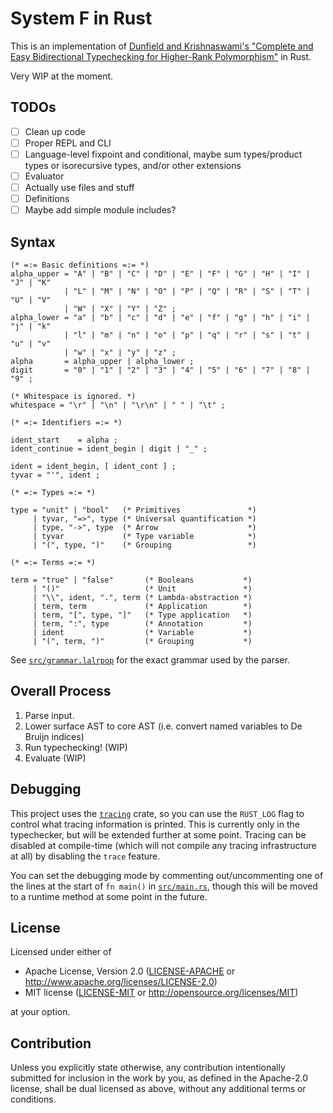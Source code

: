# System F in Rust

This is an implementation of [Dunfield and Krishnaswami's "Complete and Easy Bidirectional Typechecking for Higher-Rank Polymorphism"](https://research.cs.queensu.ca/home/jana/papers/bidir/) in Rust.

Very WIP at the moment.

## TODOs

- [ ] Clean up code
- [ ] Proper REPL and CLI
- [ ] Language-level fixpoint and conditional, maybe sum types/product types or isorecursive types, and/or other extensions
- [ ] Evaluator
- [ ] Actually use files and stuff
- [ ] Definitions
- [ ] Maybe add simple module includes?

## Syntax

```ebnf
(* =:= Basic definitions =:= *)
alpha_upper = "A" | "B" | "C" | "D" | "E" | "F" | "G" | "H" | "I" | "J" | "K"
            | "L" | "M" | "N" | "O" | "P" | "Q" | "R" | "S" | "T" | "U" | "V"
            | "W" | "X" | "Y" | "Z" ;
alpha_lower = "a" | "b" | "c" | "d" | "e" | "f" | "g" | "h" | "i" | "j" | "k"
            | "l" | "m" | "n" | "o" | "p" | "q" | "r" | "s" | "t" | "u" | "v"
            | "w" | "x" | "y" | "z" ;
alpha       = alpha_upper | alpha_lower ;
digit       = "0" | "1" | "2" | "3" | "4" | "5" | "6" | "7" | "8" | "9" ;

(* Whitespace is ignored. *)
whitespace = "\r" | "\n" | "\r\n" | " " | "\t" ;

(* =:= Identifiers =:= *)

ident_start    = alpha ;
ident_continue = ident_begin | digit | "_" ;

ident = ident_begin, [ ident_cont ] ;
tyvar = "'", ident ;

(* =:= Types =:= *)

type = "unit" | "bool"   (* Primitives               *)
     | tyvar, "=>", type (* Universal quantification *)
     | type, "->", type  (* Arrow                    *)
     | tyvar             (* Type variable            *)
     | "(", type, ")"    (* Grouping                 *)

(* =:= Terms =:= *)

term = "true" | "false"       (* Booleans           *)
     | "()"                   (* Unit               *)
     | "\\", ident, ".", term (* Lambda-abstraction *)
     | term, term             (* Application        *)
     | term, "[", type, "]"   (* Type application   *)
     | term, ":", type        (* Annotation         *)
     | ident                  (* Variable           *)
     | "(", term, ")"         (* Grouping           *)
```

See [`src/grammar.lalrpop`](src/grammar.lalrpop) for the exact grammar used by the parser.

## Overall Process

1. Parse input.
2. Lower surface AST to core AST (i.e. convert named variables to De Bruijn indices)
3. Run typechecking! (WIP)
4. Evaluate (WIP)

## Debugging

This project uses the [`tracing`](https://lib.rs/tracing) crate, so you can use the `RUST_LOG` flag to control what tracing information is printed. This is currently only in the typechecker, but will be extended further at some point. Tracing can be disabled at compile-time (which will not compile any tracing infrastructure at all) by disabling the `trace` feature.

You can set the debugging mode by commenting out/uncommenting one of the lines at the start of `fn main()` in [`src/main.rs`](src/main.rs), though this will be moved to a runtime method at some point in the future.

## License

Licensed under either of

 * Apache License, Version 2.0
   ([LICENSE-APACHE](LICENSE-APACHE) or http://www.apache.org/licenses/LICENSE-2.0)
 * MIT license
   ([LICENSE-MIT](LICENSE-MIT) or http://opensource.org/licenses/MIT)

at your option.

## Contribution

Unless you explicitly state otherwise, any contribution intentionally submitted
for inclusion in the work by you, as defined in the Apache-2.0 license, shall be
dual licensed as above, without any additional terms or conditions.
